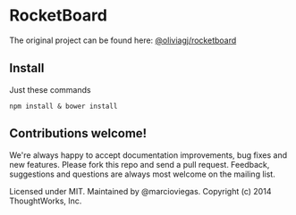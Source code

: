 RocketBoard 
=========

The original project can be found here: [@oliviagj/rocketboard](https://github.com/oliviagj/rocketboard)


Install
---
Just these commands 

    npm install & bower install
    
 
Contributions welcome!
---

We're always happy to accept documentation improvements, bug fixes and new features. Please fork this repo and send a pull request. Feedback, suggestions and questions are always most welcome on the mailing list.

Licensed under MIT. Maintained by @marcioviegas. Copyright (c) 2014 ThoughtWorks, Inc.
